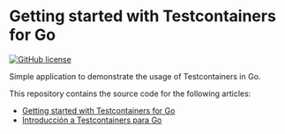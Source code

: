 # Getting started with Testcontainers for Go
[![GitHub license](https://img.shields.io/badge/license-Apache%202.0-blue.svg)](https://github.com/marcnuri-demo/testcontainers-go-getting-started/blob/main/LICENSE)

Simple application to demonstrate the usage of Testcontainers in Go.

This repository contains the source code for the following articles:

- [Getting started with Testcontainers for Go](https://blog.marcnuri.com/go-getting-started-with-testcontainers)
- [Introducción a Testcontainers para Go](https://blog.marcnuri.com/go-introduccion-a-testcontainers)
